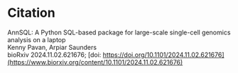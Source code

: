 # Citation

AnnSQL: A Python SQL-based package for large-scale single-cell genomics analysis on a laptop<br />
Kenny Pavan, Arpiar Saunders<br />
bioRxiv 2024.11.02.621676; [doi: https://doi.org/10.1101/2024.11.02.621676](https://www.biorxiv.org/content/10.1101/2024.11.02.621676)
